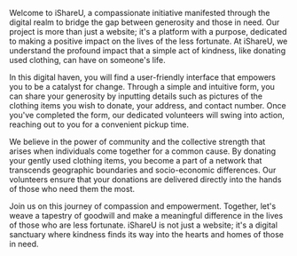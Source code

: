 Welcome to iShareU, a compassionate initiative manifested through the digital realm to bridge the gap between generosity and those in need. Our project is more than just a website; it's a platform with a purpose, dedicated to making a positive impact on the lives of the less fortunate. At iShareU, we understand the profound impact that a simple act of kindness, like donating used clothing, can have on someone's life.

In this digital haven, you will find a user-friendly interface that empowers you to be a catalyst for change. Through a simple and intuitive form, you can share your generosity by inputting details such as pictures of the clothing items you wish to donate, your address, and contact number. Once you've completed the form, our dedicated volunteers will swing into action, reaching out to you for a convenient pickup time.

We believe in the power of community and the collective strength that arises when individuals come together for a common cause. By donating your gently used clothing items, you become a part of a network that transcends geographic boundaries and socio-economic differences. Our volunteers ensure that your donations are delivered directly into the hands of those who need them the most.

Join us on this journey of compassion and empowerment. Together, let's weave a tapestry of goodwill and make a meaningful difference in the lives of those who are less fortunate. iShareU is not just a website; it's a digital sanctuary where kindness finds its way into the hearts and homes of those in need.
